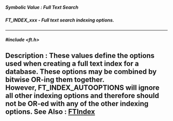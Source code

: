 ##### Symbolic Value : Full Text Search
##### FT_INDEX_xxx - Full text search indexing options.
---
##### #include <ft.h>
**Description :**
These values define the options used when creating a full text index for a 
database.  These options may be combined by bitwise OR-ing them together.  
However, FT_INDEX_AUTOOPTIONS will ignore all other indexing options and 
therefore should not be OR-ed with any of the other indexing options.
**See Also :**
[FTIndex](D:/md_files/FTIndex.md)
---
